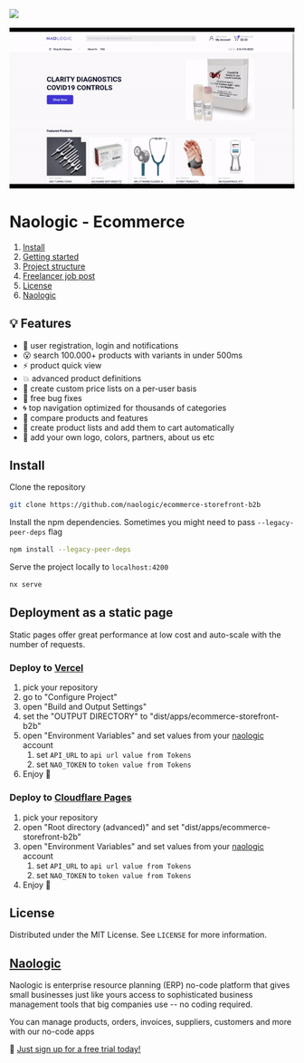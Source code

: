 ![](https://naologic.com/assets/images/nav/logo.svg)


![Ecommerce preview](./docs/shop.gif)

# Naologic - Ecommerce


1.  [Install](#install)
2.  [Getting started](#getting-started)
3.  [Project structure](docs/PROJECT_STRUCTURE.md)
4.  [Freelancer job post](docs/FREELANCE_JOB.md)
5.  [License](#license)
5.  [Naologic](#naologic)

## :bulb: Features

- :racehorse: user registration, login and notifications
- :open_mouth: search 100.000+ products with variants in under 500ms
- :zap: product quick view
- :boom: advanced product definitions
- :hammer: create custom price lists on a per-user basis
- :bug: free bug fixes
- :cyclone: top navigation optimized for thousands of categories
- :milky_way: compare products and features
- :raised_hands: create product lists and add them to cart automatically
- :star2: add your own logo, colors, partners, about us etc

## Install

Clone the repository
```bash
git clone https://github.com/naologic/ecommerce-storefront-b2b
```

Install the npm dependencies. Sometimes you might need to pass `--legacy-peer-deps` flag
```bash
npm install --legacy-peer-deps
```

Serve the project locally to `localhost:4200`
```bash
nx serve
```

## Deployment as a static page
Static pages offer great performance at low cost and auto-scale with the number of requests.

### Deploy to [Vercel](vercel.com)

1. pick your repository
2. go to "Configure Project"
3. open "Build and Output Settings"
4. set the "OUTPUT DIRECTORY" to "dist/apps/ecommerce-storefront-b2b"
5. open "Environment Variables" and set values from your [naologic](https://naologic.com) account
   1. set `API_URL` to `api url value from Tokens` 
   2. set `NAO_TOKEN` to `token value from Tokens`
6. Enjoy :rocket:

### Deploy to [Cloudflare Pages](https://pages.cloudflare.com/)

1. pick your repository
2. open "Root directory (advanced)" and set "dist/apps/ecommerce-storefront-b2b"
5. open "Environment Variables" and set values from your [naologic](https://naologic.com) account
    1. set `API_URL` to `api url value from Tokens`
    2. set `NAO_TOKEN` to `token value from Tokens`
6. Enjoy :rocket:

## License

Distributed under the MIT License. See `LICENSE` for more information.

## [Naologic](https://naologic.com)
Naologic is enterprise resource planning (ERP) no-code platform that gives small businesses just like yours access to
sophisticated business management tools that big companies use -- no coding required. 

You can manage products, orders, invoices, suppliers, customers and more with our no-code apps

:tada: [Just sign up for a free trial today!](https://naologic.com/industries/supply-chain-distribution-for-wholesale-business)

